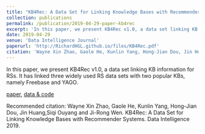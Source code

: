```yaml
---
title: "KB4Rec: A Data Set for Linking Knowledge Bases with Recommender Systems"
collection: publications
permalink: /publication/2019-04-29-paper-kb4rec
excerpt: 'In this paper, we present KB4Rec v1.0, a data set linking KB information for RSs. It has linked three widely used RS data sets with two popular KBs, namely Freebase and YAGO.'
date: 2019-04-29
venue: 'Data Intelligence Journal'
paperurl: 'http://RichardHGL.github.io/files/KB4Rec.pdf'
citation: 'Wayne Xin Zhao, Gaole He, Kunlin Yang, Hong-Jian Dou, Jin Huang,Siqi Ouyang and Ji-Rong Wen. KB4Rec: A Data Set for Linking Knowledge Bases with Recommender Systems. Data Intelligence 2019.'
---
```

In this paper, we present KB4Rec v1.0, a data set linking KB information for RSs. It has linked three widely used RS data sets with two popular KBs, namely Freebase and YAGO.

[paper](http://RichardHGL.github.io/files/KB4Rec.pdf), [data & code](https://github.com/RUCDM/KB4Rec)

Recommended citation: Wayne Xin Zhao, Gaole He, Kunlin Yang, Hong-Jian Dou, Jin Huang,Siqi Ouyang and Ji-Rong Wen. KB4Rec: A Data Set for Linking Knowledge Bases with Recommender Systems. Data Intelligence 2019.
